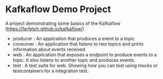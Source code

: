# Kafkaflow Demo Project
A project demonstrating some basics of the Kafkaflow (https://farfetch.github.io/kafkaflow/)

- producer : An application that produces a event to a topic
- consumer : An application that listens to two topics and prints information about events received
- web : An application that exposes a endpoint to produce events to a topic. It also listens to another topic and produces events.
- test : A test suite for web. Showing how you can test using mocks or testcontainers for a integration test.

